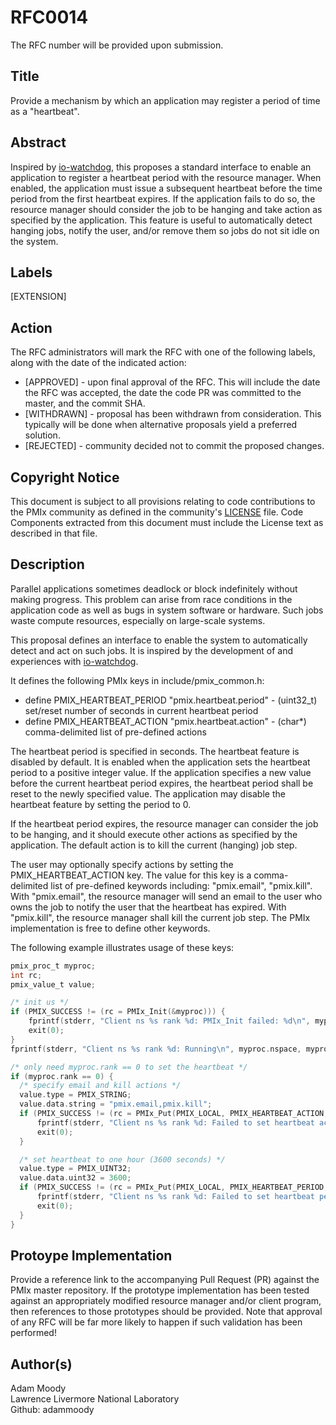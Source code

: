 # RFC0014
The RFC number will be provided upon submission.

## Title
Provide a mechanism by which an application may register a period of time as a "heartbeat".

## Abstract
Inspired by [io-watchdog](https://github.com/grondo/io-watchdog), this proposes a standard interface to enable an application to register a heartbeat period with the resource manager.  When enabled, the application must issue a subsequent heartbeat before the time period from the first heartbeat expires.  If the application fails to do so, the resource manager should consider the job to be hanging and take action as specified by the application.  This feature is useful to automatically detect hanging jobs, notify the user, and/or remove them so jobs do not sit idle on the system.

## Labels
[EXTENSION]

## Action
The RFC administrators will mark the RFC with one of the following labels, along with the date of the indicated action:

* [APPROVED] - upon final approval of the RFC. This will include
  the date the RFC was accepted, the date the code PR was committed to the master, and the commit SHA.
* [WITHDRAWN] - proposal has been withdrawn from consideration. This typically
   will be done when alternative proposals yield a preferred solution.
* [REJECTED] - community decided not to commit the proposed changes.

## Copyright Notice
This document is subject to all provisions relating to code contributions to the PMIx community as defined in the community's [LICENSE](https://github.com/pmix/RFCs/tree/master/LICENSE) file. Code Components extracted from this document must include the License text as described in that file.

## Description
Parallel applications sometimes deadlock or block indefinitely without making progress.  This problem can arise from race conditions in the application code as well as bugs in system software or hardware.  Such jobs waste compute resources, especially on large-scale systems.

This proposal defines an interface to enable the system to automatically detect and act on such jobs.  It is inspired by the development of and experiences with [io-watchdog](https://github.com/grondo/io-watchdog).

It defines the following PMIx keys in include/pmix_common.h:

  * define PMIX\_HEARTBEAT\_PERIOD "pmix.heartbeat.period" - (uint32\_t) set/reset number of seconds in current heartbeat period
  * define PMIX\_HEARTBEAT\_ACTION  "pmix.heartbeat.action"  - (char*) comma-delimited list of pre-defined actions

The heartbeat period is specified in seconds.  The heartbeat feature is disabled by default.  It is enabled when the application sets the heartbeat period to a positive integer value.  If the application specifies a new value before the current heartbeat period expires, the heartbeat period shall be reset to the newly specified value.  The application may disable the heartbeat feature by setting the period to 0.

If the heartbeat period expires, the resource manager can consider the job to be hanging, and it should execute other actions as specified by the application.  The default action is to kill the current (hanging) job step.

The user may optionally specify actions by setting the PMIX\_HEARTBEAT\_ACTION key.  The value for this key is a comma-delimited list of pre-defined keywords including: "pmix.email", "pmix.kill".  With "pmix.email", the resource manager will send an email to the user who owns the job to notify the user that the heartbeat has expired.  With "pmix.kill", the resource manager shall kill the current job step.  The PMIx implementation is free to define other keywords.

The following example illustrates usage of these keys:

  ```c
  pmix_proc_t myproc;
  int rc;
  pmix_value_t value;

  /* init us */
  if (PMIX_SUCCESS != (rc = PMIx_Init(&myproc))) {
      fprintf(stderr, "Client ns %s rank %d: PMIx_Init failed: %d\n", myproc.nspace, myproc.rank, rc);
      exit(0);
  }
  fprintf(stderr, "Client ns %s rank %d: Running\n", myproc.nspace, myproc.rank);

  /* only need myproc.rank == 0 to set the heartbeat */
  if (myproc.rank == 0) {
    /* specify email and kill actions */
    value.type = PMIX_STRING;
    value.data.string = "pmix.email,pmix.kill";
    if (PMIX_SUCCESS != (rc = PMIx_Put(PMIX_LOCAL, PMIX_HEARTBEAT_ACTION, &value))) {
        fprintf(stderr, "Client ns %s rank %d: Failed to set heartbeat actions: %d\n", myproc.nspace, myproc.rank, rc);
        exit(0);
    }

    /* set heartbeat to one hour (3600 seconds) */
    value.type = PMIX_UINT32;
    value.data.uint32 = 3600;
    if (PMIX_SUCCESS != (rc = PMIx_Put(PMIX_LOCAL, PMIX_HEARTBEAT_PERIOD, &value))) {
        fprintf(stderr, "Client ns %s rank %d: Failed to set heartbeat period: %d\n", myproc.nspace, myproc.rank, rc);
        exit(0);
    }
  }
  ```
  
## Protoype Implementation
Provide a reference link to the accompanying Pull Request (PR) against the PMIx master repository. If the prototype implementation has been tested against an appropriately modified resource manager and/or client program, then references to those prototypes should be provided. Note that approval of any RFC will be far more likely to happen if such validation has been performed!

## Author(s)
Adam Moody  
Lawrence Livermore National Laboratory  
Github: adammoody  
